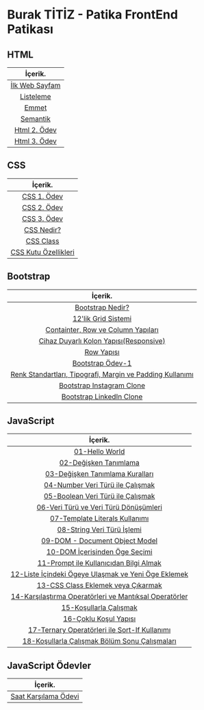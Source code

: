 # Burak TİTİZ - Patika FrontEnd Patikası

## HTML

|İçerik.
|:---------------:
| [İlk Web Sayfam](https://github.com/buraktitiz/Patika-FrontEnd/tree/main/html/ilkWebSayfam)
| [Listeleme](https://github.com/buraktitiz/Patika-FrontEnd/tree/main/html/Listeleme)
| [Emmet](https://github.com/buraktitiz/Patika-FrontEnd/tree/main/html/Emmet)
| [Semantik](https://github.com/buraktitiz/Patika-FrontEnd/blob/main/html/Semantik/semantiketiket.html)
| [Html 2. Ödev](https://github.com/buraktitiz/Patika-FrontEnd/tree/main/html/HtmlIk%C4%B1nc%C4%B1Odev)
| [Html 3. Ödev](https://github.com/buraktitiz/Patika-FrontEnd/tree/main/html/htmlucuncuodev)

## CSS

|İçerik.
|:---------------:
| [CSS 1. Ödev](https://github.com/buraktitiz/Patika-FrontEnd/tree/main/css/cssOdev1/)
| [CSS 2. Ödev](https://github.com/buraktitiz/Patika-FrontEnd/tree/main/css/cssOdev2)
| [CSS 3. Ödev](https://github.com/buraktitiz/Patika-FrontEnd/tree/main/css/cssOdev3)
| [CSS Nedir?](https://github.com/buraktitiz/Patika-FrontEnd/tree/main/css/cssNedir)
| [CSS Class](https://github.com/buraktitiz/Patika-FrontEnd/tree/main/css/cssclass)
| [CSS Kutu Özellikleri](https://github.com/buraktitiz/Patika-FrontEnd/tree/main/css/csskutuozellikleri)


## Bootstrap

|İçerik.
|:---------------:
| [Bootstrap Nedir?](https://github.com/buraktitiz/Patika-FrontEnd/tree/main/Bootstrap)
| [12'lik Grid Sistemi](https://github.com/buraktitiz/Patika-FrontEnd/blob/main/Bootstrap/12s_gridsystem.html)
| [Containter, Row ve Column Yapıları](https://github.com/buraktitiz/Patika-FrontEnd/blob/main/Bootstrap/containerRowCol.html)
| [Cihaz Duyarlı Kolon Yapısı(Responsive)](https://github.com/buraktitiz/Patika-FrontEnd/blob/main/Bootstrap/responsive.html)
| [Row Yapısı](https://github.com/buraktitiz/Patika-FrontEnd/blob/main/Bootstrap/row.html)
| [Bootstrap Ödev-1](https://github.com/buraktitiz/Patika-FrontEnd/tree/main/Bootstrap/Odev1)
| [Renk Standartları, Tipografi, Margin ve Padding Kullanımı](https://github.com/buraktitiz/Patika-FrontEnd/tree/main/Bootstrap/ColorStandards)
| [Bootstrap Instagram Clone](https://github.com/buraktitiz/Patika-FrontEnd/tree/main/Bootstrap/Instagram%20Clone)
| [Bootstrap LinkedIn Clone](https://github.com/buraktitiz/Patika-FrontEnd/tree/main/Bootstrap/LinkedIn%20Clone)


## JavaScript

|İçerik.
|:---------------:
|[01-Hello World](https://github.com/buraktitiz/Patika-FrontEnd/blob/main/Javascript/js/01-hello-world.js)
|[02-Değişken Tanımlama](https://github.com/buraktitiz/Patika-FrontEnd/blob/main/Javascript/js/02-degisken-tanimlama.js)
|[03-Değişken Tanımlama Kuralları](https://github.com/buraktitiz/Patika-FrontEnd/blob/main/Javascript/js/03-degisken-tanimlama-kurallari.js)
|[04-Number Veri Türü ile Çalışmak](https://github.com/buraktitiz/Patika-FrontEnd/blob/main/Javascript/js/04-number-veri-ruru-ile-calismak.js)
|[05-Boolean Veri Türü ile Çalışmak](https://github.com/buraktitiz/Patika-FrontEnd/blob/main/Javascript/js/05-boolean-veri-turu-ile-calismak.js)
|[06-Veri Türü ve Veri Türü Dönüşümleri](https://github.com/buraktitiz/Patika-FrontEnd/blob/main/Javascript/js/06-veri-turu-ve-veri-turu-donusumleri.js)
|[07-Template Literals Kullanımı](https://github.com/buraktitiz/Patika-FrontEnd/blob/main/Javascript/js/07-template-literals-kullanimi.js)
|[08-String Veri Türü İşlemi](https://github.com/buraktitiz/Patika-FrontEnd/blob/main/Javascript/js/08-string-veri-turu-islemi.js)
|[09-DOM - Document Object Model](https://github.com/buraktitiz/Patika-FrontEnd/blob/main/Javascript/js/09-document-object-model.js)
|[10-DOM İçerisinden Öge Seçimi](https://github.com/buraktitiz/Patika-FrontEnd/blob/main/Javascript/js/10-dom-icerisinden-oge-secimi.js)
|[11-Prompt ile Kullanıcıdan Bilgi Almak](https://github.com/buraktitiz/Patika-FrontEnd/blob/main/Javascript/js/11-prompt-ile-kullanicidan-bilgi-almak.js)
|[12-Liste İçindeki Ögeye Ulaşmak ve Yeni Öge Eklemek](https://github.com/buraktitiz/Patika-FrontEnd/blob/main/Javascript/js/12-liste-icindeki-ogeye-ulasmak-veya-yeni-oge-eklemek.js)
|[13-CSS Class Eklemek veya Çıkarmak](https://github.com/buraktitiz/Patika-FrontEnd/blob/main/Javascript/js/13-css-class-eklemek-veya-cikarmak.js)
|[14-Karşılaştırma Operatörleri ve Mantıksal Operatörler](https://github.com/buraktitiz/Patika-FrontEnd/blob/main/Javascript/js/14-karsilastirma-operatorleri-ve-mantiksal-operatorler.js)
|[15-Koşullarla Çalışmak](https://github.com/buraktitiz/Patika-FrontEnd/blob/main/Javascript/js/15-kosullarla-calismak.js)
|[16-Çoklu Koşul Yapısı](https://github.com/buraktitiz/Patika-FrontEnd/blob/main/Javascript/js/16-coklu-kosul-yapisi.js)
|[17-Ternary Operatörleri ile Sort-If Kullanımı](https://github.com/buraktitiz/Patika-FrontEnd/blob/main/Javascript/js/17-ternary-operatorleri-ile-sort-if-kullanimi.js)
|[18-Koşullarla Çalışmak Bölüm Sonu Çalışmaları](https://github.com/buraktitiz/Patika-FrontEnd/blob/main/Javascript/js/18-kosullarla-calismak-bolum-sonu-egzersizi.js)


## JavaScript Ödevler

|İçerik.
|:---------------:
|[Saat Karşılama Ödevi](https://github.com/buraktitiz/Patika-FrontEnd/tree/main/Javascript/odevler/odev1)
